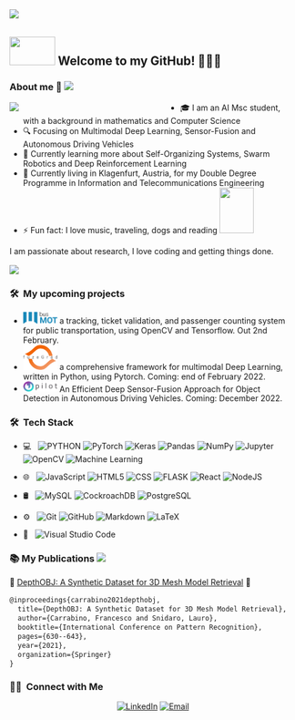 

<!--
**FrancescoCarrabino/FrancescoCarrabino** is a ✨ _special_ ✨ repository because its `README.md` (this file) appears on your GitHub profile.
-->
<img src="https://c.tenor.com/qA9u4ETE66MAAAAC/hello-there-kenobi.gif"/>

<h2> <img src="https://c.tenor.com/G01xSEkdm7EAAAAd/the-office-thank-you.gif" width="80" height="50" frameBorder="0" class="giphy-embed" allowFullScreen></img>  Welcome to my GitHub! 🚀🚀🚀</h2> 

### About me :crocodile: <img src="https://media.giphy.com/media/WUlplcMpOCEmTGBtBW/giphy.gif" width="30">

<img src="https://i.imgflip.com/1kpwve.jpg" align='left' width="300"/> 

- 🎓 I am an AI Msc student, with a background in mathematics and Computer Science 
- 🔍 Focusing on Multimodal Deep Learning, Sensor-Fusion and Autonomous Driving Vehicles
-  🌱 Currently learning more about Self-Organizing Systems, Swarm Robotics and Deep Reinforcement Learning
-  📍 Currently living in Klagenfurt, Austria, for my Double Degree Programme in Information and Telecommunications Engineering
- ⚡ Fun fact: I love music, traveling, dogs and reading <img src="https://upload.wikimedia.org/wikipedia/commons/5/58/Dostoevskij_1872.jpg" width="60" height="80" frameBorder="0" class="giphy-embed" allowFullScreen></img>

I am passionate about research, I love coding and getting things done. 

 <img src="https://c.tenor.com/E4RpH1xX4bgAAAAC/cool-computer.gif" align="center"/>

<h3> 🛠 &nbsp;My upcoming projects</h3>

-  <img src="https://github.com/FrancescoCarrabino/FrancescoCarrabino/blob/main/busmot.png" width="60"/> a tracking, ticket validation, and passenger counting system for public transportation, using OpenCV and Tensorflow. Out 2nd February. 
- <img src="https://github.com/FrancescoCarrabino/FrancescoCarrabino/blob/main/fuzegrad.png" width="60"/> a comprehensive framework for multimodal Deep Learning, written in Python, using Pytorch. Coming: end of February 2022.
- <img src="https://github.com/FrancescoCarrabino/FrancescoCarrabino/blob/main/o'pilot.png" width="60"/>  An Efficient Deep Sensor-Fusion Approach for Object Detection in Autonomous Driving Vehicles. Coming: December 2022.
 
 <h3> 🛠 &nbsp;Tech Stack</h3>

- 💻 &nbsp;
  ![PYTHON](https://img.shields.io/badge/-Python-333333?style=flat&logo=python)
  ![PyTorch](https://img.shields.io/badge/PyTorch-%23EE4C2C.svg?style=flat-square&logo=PyTorch&logoColor=white)
  ![Keras](https://img.shields.io/badge/Keras-%23D00000.svg?style=flat-square&logo=Keras&logoColor=white)
  ![Pandas](https://img.shields.io/badge/pandas-%23150458.svg?style=flat-square&logo=pandas&logoColor=white)
  ![NumPy](https://img.shields.io/badge/numpy-%23013243.svg?style=flat-square&logo=numpy&logoColor=white)
  ![Jupyter](https://img.shields.io/badge/Jupyter-F37626?style=flat-square&logo=Jupyter&logoColor=white)
  ![OpenCV](https://img.shields.io/badge/-OpenCV-333333?style=flat&logo=OpenCV)
  ![Machine Learning](https://img.shields.io/badge/-ML-333333?style=flat&logo=ML)

- 🌐 &nbsp;
![JavaScript](https://img.shields.io/badge/javascript-%23323330.svg?style=flat-square&logo=javascript&logoColor=%23F7DF1E)
  ![HTML5](https://img.shields.io/badge/-HTML5-333333?style=flat&logo=HTML5)
  ![CSS](https://img.shields.io/badge/-CSS-333333?style=flat&logo=CSS3&logoColor=1572B6)
  ![FLASK](https://img.shields.io/badge/-Flask-333333?style=flat&logo=flask)
  ![React](https://img.shields.io/badge/react-%2320232a.svg?style=flat-square&logo=react&logoColor=%2361DAFB)
  ![NodeJS](https://img.shields.io/badge/node.js-6DA55F?style=flat-square&logo=node.js&logoColor=white)
- 🛢 &nbsp;
  ![MySQL](https://img.shields.io/badge/-MySQL-333333?style=flat&logo=mysql)
  ![CockroachDB](https://img.shields.io/badge/-MongoDB-333333?style=flat&logo=mongodb)
  ![PostgreSQL](https://img.shields.io/badge/-PostgreSQL-333333?style=flat&logo=postgresql)
 
- ⚙️ &nbsp;
  ![Git](https://img.shields.io/badge/-Git-333333?style=flat&logo=git)
  ![GitHub](https://img.shields.io/badge/-GitHub-333333?style=flat&logo=github)
  ![Markdown](https://img.shields.io/badge/-Markdown-333333?style=flat&logo=markdown)
  ![LaTeX](https://img.shields.io/badge/latex-%23008080.svg?style=flat-square&logo=latex&logoColor=white)
- 🔧 &nbsp;
  ![Visual Studio Code](https://img.shields.io/badge/-Visual%20Studio%20Code-333333?style=flat&logo=visual-studio-code&logoColor=007ACC)
  

<h3> 📚 My Publications <img src="https://c.tenor.com/vHwnKMZRZA0AAAAC/beaker-muppets.gif" height="40"/> </h3>

🐴 [DepthOBJ: A Synthetic Dataset for 3D Mesh Model Retrieval](https://link.springer.com/chapter/10.1007%2F978-3-030-68790-8_49?error=cookies_not_supported&code=fba8c1c6-69cb-4c96-84d7-1139ed1f9e3f)  🐴
```
@inproceedings{carrabino2021depthobj,
  title={DepthOBJ: A Synthetic Dataset for 3D Mesh Model Retrieval},
  author={Carrabino, Francesco and Snidaro, Lauro},
  booktitle={International Conference on Pattern Recognition},
  pages={630--643},
  year={2021},
  organization={Springer}
} 
```


  <h3> 🤝🏻 &nbsp;Connect with Me </h3>

<p align="center">
<a href="https://www.linkedin.com/in/francesco-carrabino/"><img alt="LinkedIn" src="https://img.shields.io/badge/LinkedIn -francesco carrabino-blue?style=flat-square&logo=linkedin"></a>
<a href="mailto:francesco.carrabino@gmail.com"><img alt="Email" src="https://img.shields.io/badge/Email-francesco.carrabino@gmail.com-blue?style=flat-square&logo=gmail"></a>
</p>

